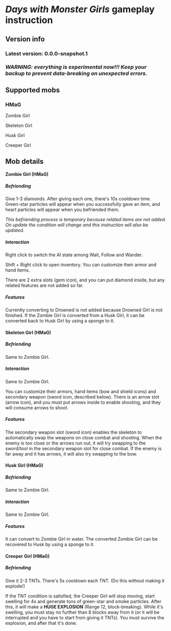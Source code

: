 # *Days with Monster Girls* gameplay instruction



## Version info

### Latest version: 0.0.0-snapshot.1



### *WARNING: everything is experimental now!!! Keep your backup to prevent data-breaking on unexpected errors.*



## Supported mobs

### HMaG

Zombie Girl

Skeleton Girl

Husk Girl

Creeper Girl



## Mob details

#### Zombie Girl (HMaG)

##### Befriending

Give 1-3 diamonds. After giving each one, there's 10s cooldown time. Green-star particles will appear when you successfully gave an item, and heart particles will appear when you befriended them. 

*This befriending process is temporary because related items are not added. On update the condition will change and this instruction will also be updated.*

##### Interaction

Right click to switch the AI state among Wait, Follow and Wander.

Shift + Right click to open inventory. You can customize their armor and hand items. 

There are 2 extra slots (gem icon), and you can put diamond inside, but any related features are not added so far.

##### Features

Currently converting to Drowned is not added because Drowned Girl is not finished. If the Zombie Girl is converted from a Husk Girl, it can be converted back to Husk Girl by using a sponge to it.



#### Skeleton Girl (HMaG)

##### Befriending

Same to Zombie Girl.

##### Interaction

Same to Zombie Girl. 

You can customize their armors, hand items (bow and shield icons) and secondary weapon (sword icon, described below). There is an arrow slot (arrow icon), and you must put arrows inside to enable shooting, and they will consume arrows to shoot.

##### Features

The secondary weapon slot (sword icon) enables the skeleton to automatically swap the weapons on close combat and shooting. When the enemy is too close or the arrows run out, it will try swapping to the sword/tool in the secondary weapon slot for close combat. If the enemy is far away and it has arrows, it will also try swapping to the bow.



#### Husk Girl (HMaG)

##### Befriending

Same to Zombie Girl.

##### Interaction

Same to Zombie Girl. 

##### Features

It can convert to Zombie Girl in water. The converted Zombie Girl can be recovered to Husk by using a sponge to it.



#### Creeper Girl (HMaG)

##### Befriending

Give it 2-3 TNTs. There's 5s cooldown each TNT. (Do this without making it explode!)

If the TNT condition is satisfied, the Creeper Girl will stop moving, start swelling for 4s  and generate tons of green-star and smoke particles. After this, it will make a **HUGE EXPLOSION** (Range 12, block-breaking). While it's swelling, you must stay no further than 8 blocks away from it (or it will be interrupted and you have to start from giving it TNTs). You must survive the explosion, and after that it's done.


